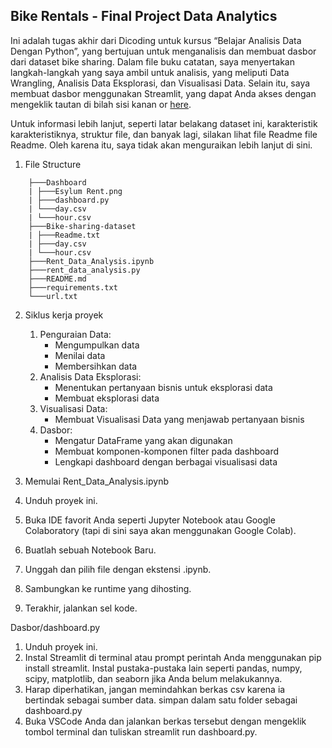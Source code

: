 ## Bike Rentals - Final Project Data Analytics 
Ini adalah tugas akhir dari Dicoding untuk kursus “Belajar Analisis Data Dengan Python”, yang bertujuan untuk menganalisis dan membuat dasbor dari dataset bike sharing. Dalam file buku catatan, saya menyertakan langkah-langkah yang saya ambil untuk analisis, yang meliputi Data Wrangling, Analisis Data Eksplorasi, dan Visualisasi Data. Selain itu, saya membuat dasbor menggunakan Streamlit, yang dapat Anda akses dengan mengeklik tautan di bilah sisi kanan or [here]((https://rental-bike-analysis-bwarzxylrupjtwvk9mfmou.streamlit.app/)).

Untuk informasi lebih lanjut, seperti latar belakang dataset ini, karakteristik
karakteristiknya, struktur file, dan banyak lagi, silakan lihat file Readme
file Readme. Oleh karena itu, saya tidak akan menguraikan lebih lanjut di sini.

1. File Structure
```
    ├───Dashboard
    | ├───Esylum Rent.png
    | ├───dashboard.py
    | └───day.csv
    | └───hour.csv
    ├───Bike-sharing-dataset
    | ├───Readme.txt
    | ├───day.csv
    | └───hour.csv
    ├───Rent_Data_Analysis.ipynb
    ├───rent_data_analysis.py
    ├───README.md
    ├───requirements.txt
    └───url.txt
```

2. Siklus kerja proyek
    1. Penguraian Data:
        - Mengumpulkan data
        - Menilai data
        - Membersihkan data
    2. Analisis Data Eksplorasi:
        - Menentukan pertanyaan bisnis untuk eksplorasi data
        - Membuat eksplorasi data
    3. Visualisasi Data:
        - Membuat Visualisasi Data yang menjawab pertanyaan bisnis 
    4. Dasbor: 
        - Mengatur DataFrame yang akan digunakan
        - Membuat komponen-komponen filter pada dashboard 
        - Lengkapi dashboard dengan berbagai visualisasi data

3. Memulai
Rent_Data_Analysis.ipynb
 1. Unduh proyek ini.
 2. Buka IDE favorit Anda seperti Jupyter Notebook atau Google Colaboratory (tapi di sini saya akan menggunakan Google Colab). 
 3. Buatlah sebuah Notebook Baru.
 4. Unggah dan pilih file dengan ekstensi .ipynb.
 5. Sambungkan ke runtime yang dihosting.
 6. Terakhir, jalankan sel kode.

Dasbor/dashboard.py 
 1. Unduh proyek ini.
 2. Instal Streamlit di terminal atau prompt perintah Anda menggunakan pip install streamlit. Instal pustaka-pustaka lain seperti pandas, numpy, scipy,
matplotlib, dan seaborn jika Anda belum melakukannya.
 3. Harap diperhatikan, jangan memindahkan berkas csv karena ia bertindak sebagai sumber data. simpan dalam satu folder sebagai
dashboard.py
 4. Buka VSCode Anda dan jalankan berkas tersebut dengan mengeklik tombol
terminal dan tuliskan streamlit run dashboard.py.
